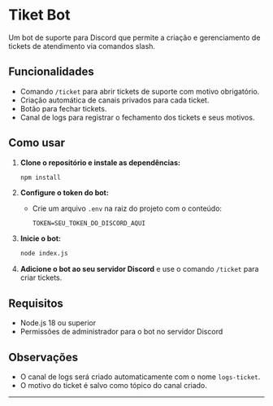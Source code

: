 # Tiket Bot

Um bot de suporte para Discord que permite a criação e gerenciamento de tickets de atendimento via comandos slash.

## Funcionalidades

- Comando `/ticket` para abrir tickets de suporte com motivo obrigatório.
- Criação automática de canais privados para cada ticket.
- Botão para fechar tickets.
- Canal de logs para registrar o fechamento dos tickets e seus motivos.

## Como usar

1. **Clone o repositório e instale as dependências:**
   ```sh
   npm install
   ```

2. **Configure o token do bot:**
   - Crie um arquivo `.env` na raiz do projeto com o conteúdo:
     ```
     TOKEN=SEU_TOKEN_DO_DISCORD_AQUI
     ```

3. **Inicie o bot:**
   ```sh
   node index.js
   ```

4. **Adicione o bot ao seu servidor Discord** e use o comando `/ticket` para criar tickets.

## Requisitos

- Node.js 18 ou superior
- Permissões de administrador para o bot no servidor Discord

## Observações

- O canal de logs será criado automaticamente com o nome `logs-ticket`.
- O motivo do ticket é salvo como tópico do canal criado.

---